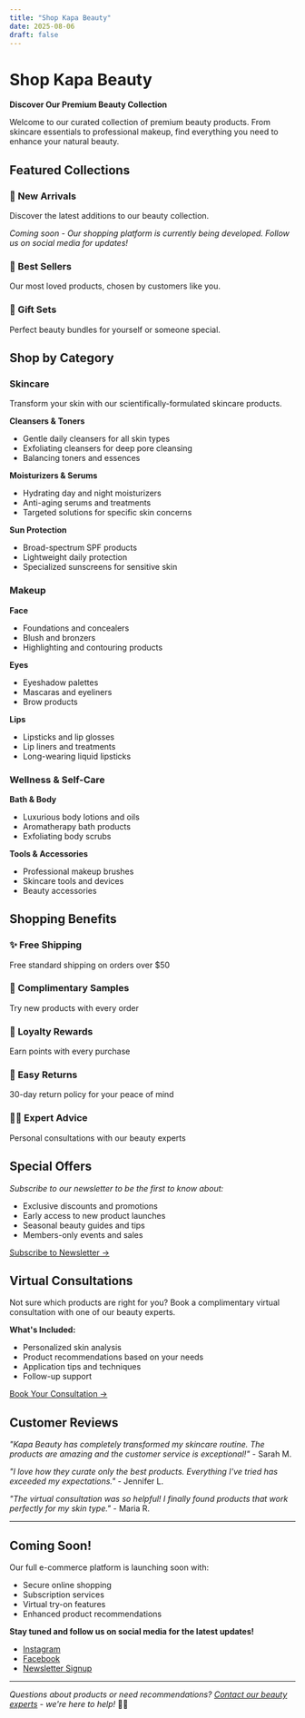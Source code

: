 ```yaml
---
title: "Shop Kapa Beauty"
date: 2025-08-06
draft: false
---
```


# Shop Kapa Beauty

**Discover Our Premium Beauty Collection**

Welcome to our curated collection of premium beauty products. From skincare essentials to professional makeup, find everything you need to enhance your natural beauty.

## Featured Collections

### 🌟 New Arrivals
Discover the latest additions to our beauty collection.

*Coming soon - Our shopping platform is currently being developed. Follow us on social media for updates!*

### 💫 Best Sellers
Our most loved products, chosen by customers like you.

### 🎁 Gift Sets
Perfect beauty bundles for yourself or someone special.

## Shop by Category

### Skincare
Transform your skin with our scientifically-formulated skincare products.

**Cleansers & Toners**
- Gentle daily cleansers for all skin types
- Exfoliating cleansers for deep pore cleansing
- Balancing toners and essences

**Moisturizers & Serums**
- Hydrating day and night moisturizers
- Anti-aging serums and treatments
- Targeted solutions for specific skin concerns

**Sun Protection**
- Broad-spectrum SPF products
- Lightweight daily protection
- Specialized sunscreens for sensitive skin

### Makeup

**Face**
- Foundations and concealers
- Blush and bronzers
- Highlighting and contouring products

**Eyes**
- Eyeshadow palettes
- Mascaras and eyeliners
- Brow products

**Lips**
- Lipsticks and lip glosses
- Lip liners and treatments
- Long-wearing liquid lipsticks

### Wellness & Self-Care

**Bath & Body**
- Luxurious body lotions and oils
- Aromatherapy bath products
- Exfoliating body scrubs

**Tools & Accessories**
- Professional makeup brushes
- Skincare tools and devices
- Beauty accessories

## Shopping Benefits

### ✨ Free Shipping
Free standard shipping on orders over $50

### 🎁 Complimentary Samples
Try new products with every order

### 💝 Loyalty Rewards
Earn points with every purchase

### 🔄 Easy Returns
30-day return policy for your peace of mind

### 👩‍💼 Expert Advice
Personal consultations with our beauty experts

## Special Offers

*Subscribe to our newsletter to be the first to know about:*
- Exclusive discounts and promotions
- Early access to new product launches
- Seasonal beauty guides and tips
- Members-only events and sales

[Subscribe to Newsletter →](/newsletter/)

## Virtual Consultations

Not sure which products are right for you? Book a complimentary virtual consultation with one of our beauty experts.

**What's Included:**
- Personalized skin analysis
- Product recommendations based on your needs
- Application tips and techniques
- Follow-up support

[Book Your Consultation →](/consultation/)

## Customer Reviews

*"Kapa Beauty has completely transformed my skincare routine. The products are amazing and the customer service is exceptional!"* - Sarah M.

*"I love how they curate only the best products. Everything I've tried has exceeded my expectations."* - Jennifer L.

*"The virtual consultation was so helpful! I finally found products that work perfectly for my skin type."* - Maria R.

---

## Coming Soon!

Our full e-commerce platform is launching soon with:
- Secure online shopping
- Subscription services
- Virtual try-on features
- Enhanced product recommendations

**Stay tuned and follow us on social media for the latest updates!**

- [Instagram](https://instagram.com/kapabeauty)
- [Facebook](https://facebook.com/kapabeauty)
- [Newsletter Signup](/newsletter/)

---

*Questions about products or need recommendations? [Contact our beauty experts](/contact/) - we're here to help!* 💄✨
